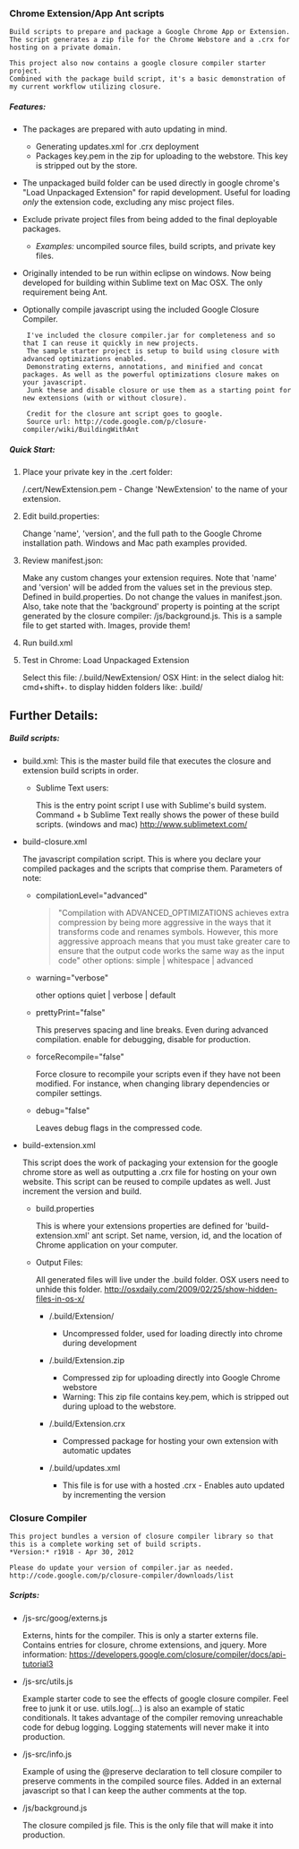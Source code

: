 ### Chrome Extension/App Ant scripts
    Build scripts to prepare and package a Google Chrome App or Extension.
    The script generates a zip file for the Chrome Webstore and a .crx for hosting on a private domain.

    This project also now contains a google closure compiler starter project.
    Combined with the package build script, it's a basic demonstration of my current workflow utilizing closure.

##### Features:
 * The packages are prepared with auto updating in mind.
     - Generating updates.xml for .crx deployment
     - Packages key.pem in the zip for uploading to the webstore. This key is stripped out by the store.
 * The unpackaged build folder can be used directly in google chrome's "Load Unpackaged Extension" for rapid development. Useful for loading *only* the extension code, excluding any misc project files.
 * Exclude private project files from being added to the final deployable packages.
     - *Examples:* uncompiled source files, build scripts, and private key files.
 * Originally intended to be run within eclipse on windows. Now being developed for building within Sublime text on Mac OSX. The only requirement being Ant.
 * Optionally compile javascript using the included Google Closure Compiler.

        I've included the closure compiler.jar for completeness and so that I can reuse it quickly in new projects.
        The sample starter project is setup to build using closure with advanced optimizations enabled.
        Demonstrating externs, annotations, and minified and concat packages. As well as the powerful optimizations closure makes on your javascript.
        Junk these and disable closure or use them as a starting point for new extensions (with or without closure).

        Credit for the closure ant script goes to google.
        Source url: http://code.google.com/p/closure-compiler/wiki/BuildingWithAnt

##### Quick Start:
 1. Place your private key in the .cert folder:

	/.cert/NewExtension.pem - Change 'NewExtension' to the name of your extension.

 2. Edit build.properties:

    Change 'name', 'version', and the full path to the Google Chrome installation path. Windows and Mac path examples provided.

 3. Review manifest.json:

    Make any custom changes your extension requires.
    Note that 'name' and 'version' will be added from the values set in the previous step. Defined in build.properties. Do not change the values in manifest.json.
    Also, take note that the 'background' property is pointing at the script generated by the closure compiler: /js/background.js. This is a sample file to get started with.
    Images, provide them!

 4. Run build.xml
 5. Test in Chrome: Load Unpackaged Extension

    Select this file: /.build/NewExtension/
	OSX Hint: in the select dialog hit: cmd+shift+. to display hidden folders like: .build/


## Further Details:

##### Build scripts:
 * build.xml:
    This is the master build file that executes the closure and extension build scripts in order.
    
    - Sublime Text users:
    
        This is the entry point script I use with Sublime's build system. Command + b
        Sublime Text really shows the power of these build scripts. (windows and mac)
        http://www.sublimetext.com/

 * build-closure.xml

	The javascript compilation script. This is where you declare your compiled packages and the scripts that comprise them. Parameters of note:

	- compilationLevel="advanced"

	    > "Compilation with ADVANCED_OPTIMIZATIONS achieves extra compression by being more aggressive in the ways that it transforms code and renames symbols. However, this more aggressive approach means that you must take greater care to ensure that the output code works the same way as the input code"
            other options: simple | whitespace | advanced

	- warning="verbose"

		other options quiet | verbose | default

	- prettyPrint="false"

		This preserves spacing and line breaks. Even during advanced compilation. enable for debugging, disable for production.

	- forceRecompile="false"

		Force closure to recompile your scripts even if they have not been modified. For instance, when changing library dependencies or compiler settings.

	- debug="false"

		Leaves debug flags in the compressed code.

 * build-extension.xml

    This script does the work of packaging your extension for the google chrome store as well as outputting a .crx file for hosting on your own website. This script can be reused to compile updates as well. Just increment the version and build.

	- build.properties

        This is where your extensions properties are defined for 'build-extension.xml' ant script.
        Set name, version, id, and the location of Chrome application on your computer.

	- Output Files:

        All generated files will live under the .build folder. OSX users need to unhide this folder.
        http://osxdaily.com/2009/02/25/show-hidden-files-in-os-x/

		+ /.build/Extension/
			- Uncompressed folder, used for loading directly into chrome during development

		+ /.build/Extension.zip
    		- Compressed zip for uploading directly into Google Chrome webstore
			- Warning: This zip file contains key.pem, which is stripped out during upload to the webstore.

		+ /.build/Extension.crx
			- Compressed package for hosting your own extension with automatic updates

		+ /.build/updates.xml
			- This file is for use with a hosted .crx - Enables auto updated by incrementing the version


### Closure Compiler
	This project bundles a version of closure compiler library so that this is a complete working set of build scripts.
	*Version:* r1918 - Apr 30, 2012

	Please do update your version of compiler.jar as needed.
	http://code.google.com/p/closure-compiler/downloads/list

##### Scripts:
 * /js-src/goog/externs.js

	Externs, hints for the compiler. This is only a starter externs file. Contains entries for closure, chrome extensions, and jquery.
	More information: https://developers.google.com/closure/compiler/docs/api-tutorial3

 * /js-src/utils.js

	Example starter code to see the effects of google closure compiler. Feel free to junk it or use.
	utils.log(...) is also an example of static conditionals. It takes advantage of the compiler removing unreachable code for debug logging. Logging statements will never make it into production.

 * /js-src/info.js

	Example of using the @preserve declaration to tell closure compiler to preserve comments in the compiled source files. Added in an external javascript so that I can keep the auther comments at the top.

 * /js/background.js

	The closure compiled js file. This is the only file that will make it into production.


